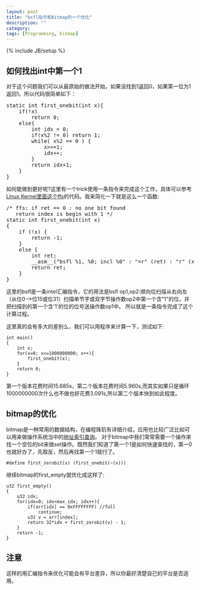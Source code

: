 ```yaml
---
layout: post
title: "bsfl指令和Bitmap的一个优化"
description: ""
category: 
tags: [Programming, bitmap]
---
```

{% include JB/setup %}


## 如何找出int中第一个1

对于这个问题我们可以从最原始的做法开始，如果没找到1返回0，如果第一位为1返回1。所以代码很简单如下：

<pre class="prettyprint lang-c">
static int first_onebit(int x){
    if(!x)
        return 0;
    else{
        int idx = 0;
        if(x%2 != 0) return 1;
        while( x%2 == 0 ) {
            x>>=1;
            idx++;
        }
        return idx+1;
    }
}
</pre>

如何能做到更好呢?这里有一个trick使用一条指令来完成这个工作，具体可以参考[Linux Kernel里面这个ffs](http://lxr.free-electrons.com/source/arch/x86/include/asm/bitops.h)的代码。我来简化一下就是这么一个函数:

<pre class="prettyprint lang-c">
/* ffs: if ret == 0 : no one bit found
   return index is begin with 1 */
static int first_onebit(int x)
{
    if (!x) {
        return -1;
    }
    else {
        int ret;
        __asm__("bsfl %1, %0; incl %0" : "=r" (ret) : "r" (x));
        return ret;
    }
}
</pre>

这里的bsfl是一条intel汇编指令，它的用法是bsfl op1,op2:顺向位扫描从右向左（从位0-->位15或位31）扫描单节字或双字节操作数op2中第一个含"1"的位，并把扫描到的第一个含'1'的位的位号送操作数op1中。
所以就是一条指令完成了这个计算过程。

这里真的会有多大的差别么，我们可以用程序来计算一下，测试如下:


    int main()
    {
        int x;
        for(x=0; x<=1000000000; x++){
            first_onebit(x);
        }
        return 0;
    }

第一个版本花费时间15.685s，第二个版本花费时间5.960s,而其实如果只是循环1000000000次什么也不做也好花费3.091s,所以第二个版本快到如此程度。


## bitmap的优化

bitmap是一种常用的数据结构，在编程珠玑有详细介绍，应用也比较广泛比如可以用来做操作系统当中的[地址索引查询](http://wiki.osdev.org/Page_Frame_Allocation)。
对于bitmap中我们常常需要一个操作来找一个空位的bit来做set操作。既然我们知道了第一个1是如何快速查找的，第一0也就好办了，先取反，然后再找第一个1就行了。

    #define first_zerobit(x) (first_onebit(~(x)))

继续bitmap的first_empty就优化成这样了:


    u32 first_empty()
    {
        u32 idx;
        for(idx=0; idx<max_idx; idx++){
            if(arr[idx] == 0xFFFFFFFF) //full
                continue;
            u32 v = arr[index];
            return 32*idx + first_zerobit(v) - 1;
        }
        return -1;
    }


## 注意

这样的用汇编指令来优化可能会有平台差异，所以你最好清楚自己的平台是否适用。


